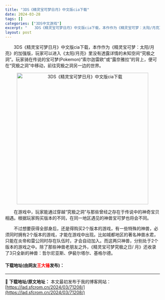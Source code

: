 ```yaml
---
title: "3DS《精灵宝可梦日月》中文版cia下载"
date: 2024-03-28
tags: []
categories: ["3DS中文游戏"]
excerpt: "　　3DS《精灵宝可梦日月》中文版cia下载，本作作为《精灵宝可梦：太阳/月亮》的加强版，玩家可以进入《太阳/月亮》里没有透露详情的未知空间&ldquo;究极之洞&rdquo;。玩家骑在传说的宝可梦(Pokemon)&ldquo;索尔迦雷欧&rdquo;或&ldquo;露奈雅拉&rdquo;的背上，&hellip;"
layout: post
---
```


 <p>　　3DS《精灵宝可梦日月》中文版cia下载，本作作为《精灵宝可梦：太阳/月亮》的加强版，玩家可以进入《太阳/月亮》里没有透露详情的未知空间&ldquo;究极之洞&rdquo;。玩家骑在传说的宝可梦(Pokemon)&ldquo;索尔迦雷欧&rdquo;或&ldquo;露奈雅拉&rdquo;的背上，便可在&ldquo;究极之洞&rdquo;中移动，前往究极之洞另一边的世界。</p> <p align="center"><img align="" border="0" src="https://lad.sfcrom.cn/wp-content/uploads/2024/03/20240328_660548a8916bf.png" width="428" alt="3DS《精灵宝可梦日月》中文版cia下载" /></p> <p>　　在游戏中，玩家能通过穿越&ldquo;究极之洞&rdquo;与那些曾经之存在于传说中的神奇宝贝相遇。根据玩家购买版本的不同，在同一地区遇见的神兽宝可梦也将会不同。</p> <p>　　不过想要获得全部身后，还是得购买2个版本的游戏，有一些特殊的神兽，必须同时拥有2个版本的游戏，才能在游戏中出现。比如城都地区的著名神兽水君，只能在炎帝和雷公同时存在队伍时，才会自动加入。而这两只神兽，分别处于2个版本的游戏之中。除了那些神兽老朋友之外，《精灵宝可梦究极之日/ 月》还收录了3只全新的神兽：哲尔尼亚斯、伊裴尔塔尔、基格尔德。</p> <p><h4>下载地址(由网友<font color="red">王大锤</font>发布)：</h4></p> 

---
📖 **下载地址/原文地址：** 本文最初发布于我的博客网站：[https://lad.sfcrom.cn/2024/03/71208/](https://lad.sfcrom.cn/2024/03/71208/)
